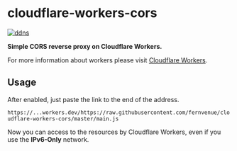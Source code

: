 # cloudflare-workers-cors

[![ddns](https://img.shields.io/badge/LICENSE-BSD3%20Clause%20Liscense-brightgreen?style=flat-square)](https://raw.githubusercontent.com/fernvenue/cloudflare-workers-cors/master/LICENSE)

**Simple CORS reverse proxy on Cloudflare Workers.**

For more information about workers please visit [Cloudflare Workers](https://workers.cloudflare.com).

## Usage

After enabled, just paste the link to the end of the address.

`https://...workers.dev/https://raw.githubusercontent.com/fernvenue/cloudflare-workers-cors/master/main.js`

Now you can access to the resources by Cloudflare Workers, even if you use the **IPv6-Only** network.
